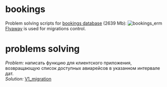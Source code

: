 # bookings
Problem solving scripts for [bookings database](https://github.com/alex97iv/bookings-db/blob/main/bookings_desc.pdf) (2639 Mb):
![bookings_erm](https://github.com/alex97iv/bookings-db/blob/main/bookings_erm.png) <br>
[Flyaway](https://flywaydb.org/) is used for migrations control. <br>
# problems solving <br>
*Problem:* написать функцию для клиентского приложения, возвращающую список доступных авиарейсов в указанном интервале дат. <br>
*Solution:* [V1_migration](https://github.com/alex97iv/bookings/sql/V1_available_flights_func.sql) <br>

